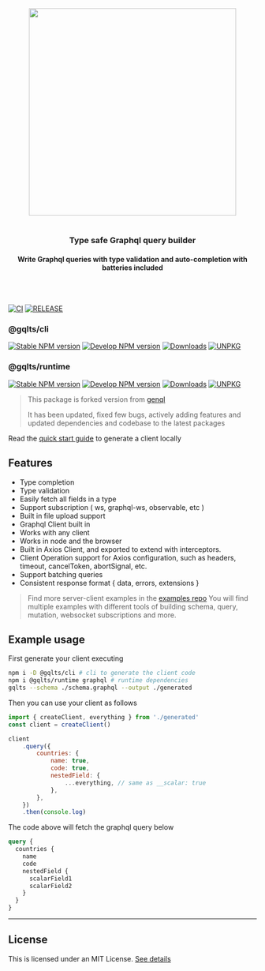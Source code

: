 <div align='center'>
    <br/>
    <br/>
    <img src='https://gqlts.vercel.app/banner.jpg' width='420px'>
    <br/>
    <br/>
    <h3>Type safe Graphql query builder</h3>
    <h4>Write Graphql queries with type validation and auto-completion with batteries included</h4>
    <br/>
    <br/>
</div>

[![CI](https://github.com/meabed/gqlts/actions/workflows/ci.yml/badge.svg)](https://github.com/meabed/gqlts/actions/workflows/ci.yml)
[![RELEASE](https://github.com/meabed/gqlts/actions/workflows/release.yml/badge.svg)](https://github.com/meabed/gqlts/actions/workflows/release.yml)
### @gqlts/cli
[![Stable NPM version](https://img.shields.io/badge/NPM-v3.3.0-179BD7.svg)](https://www.npmjs.com/package/@gqlts/cli/v/3.3.0)
[![Develop NPM version](https://img.shields.io/npm/v/@gqlts/cli.svg)](https://www.npmjs.com/package/@gqlts/cli)
[![Downloads](https://img.shields.io/npm/dm/@gqlts/cli.svg)](https://www.npmjs.com/package/@gqlts/cli)
[![UNPKG](https://img.shields.io/badge/UNPKG-CLI%20Files-179BD7.svg)](https://unpkg.com/browse/@gqlts/cli@latest/)
### @gqlts/runtime
[![Stable NPM version](https://img.shields.io/badge/NPM-v3.3.0-179BD7.svg)](https://www.npmjs.com/package/@gqlts/runtime/v/3.3.0)
[![Develop NPM version](https://img.shields.io/npm/v/@gqlts/runtime.svg)](https://www.npmjs.com/package/@gqlts/runtime)
[![Downloads](https://img.shields.io/npm/dm/@gqlts/runtime.svg)](https://www.npmjs.com/package/@gqlts/runtime)
[![UNPKG](https://img.shields.io/badge/UNPKG-RUNTIME%20Files-179BD7.svg)](https://unpkg.com/browse/@gqlts/runtime@latest/)

> This package is forked version from [genql](https://github.com/remorses/genql/)
>
> It has been updated, fixed few bugs, actively adding features and updated dependencies and codebase to the latest packages

Read the [quick start guide](https://gqlts.vercel.app/docs) to generate a client locally

## **Features**

- Type completion
- Type validation
- Easily fetch all fields in a type
- Support subscription ( ws, graphql-ws, observable, etc )
- Built in file upload support
- Graphql Client built in
- Works with any client
- Works in node and the browser
- Built in Axios Client, and exported to extend with interceptors.
- Client Operation support for Axios configuration, such as headers, timeout, cancelToken, abortSignal, etc.
- Support batching queries
- Consistent response format { data, errors, extensions }

> Find more server-client examples in the [examples repo](https://github.com/meabed/graphql-examples)
> You will find multiple examples with different tools of building schema, query, mutation, websocket subscriptions and more.

## Example usage

First generate your client executing

```sh
npm i -D @gqlts/cli # cli to generate the client code
npm i @gqlts/runtime graphql # runtime dependencies
gqlts --schema ./schema.graphql --output ./generated
```

Then you can use your client as follows

```js
import { createClient, everything } from './generated'
const client = createClient()

client
    .query({
        countries: {
            name: true,
            code: true,
            nestedField: {
                ...everything, // same as __scalar: true
            },
        },
    })
    .then(console.log)
```

The code above will fetch the graphql query below

```graphql
query {
  countries {
    name
    code
    nestedField {
      scalarField1
      scalarField2
    }
  }
}
```

---

## License

This is licensed under an MIT License. [See details](LICENSE)
